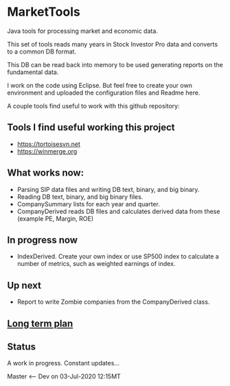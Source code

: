# MarketTools

Java tools for processing market and economic data.

This set of tools reads many years in Stock Investor Pro data and converts to a common DB format.

This DB can be read back into memory to be used generating reports on the fundamental data.

I work on the code using Eclipse. But feel free to create your own environment and uploaded the configuration files and Readme here.

A couple tools find useful to work with this github repository:

## Tools I find useful working this project
* https://tortoisesvn.net
* https://winmerge.org

## What works now:
* Parsing SIP data files and writing DB text, binary, and big binary.
* Reading DB text, binary, and big binary files.
* CompanySummary lists for each year and quarter.
* CompanyDerived reads DB files and calculates derived data from these (example PE, Margin, ROE)

## In progress now
* IndexDerived. Create your own index or use SP500 index to calculate a number of metrics, such as weighted earnings of index.

## Up next
* Report to write Zombie companies from the CompanyDerived class. 

## [Long term plan](LongTermPlan.md)

## Status 

A work in progress. Constant updates...

Master <-- Dev on 03-Jul-2020 12:15MT
